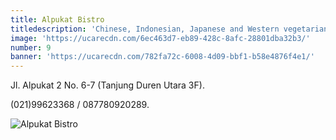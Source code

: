 ```yaml
---
title: Alpukat Bistro
titledescription: 'Chinese, Indonesian, Japanese and Western vegetarian and vegan food'
image: 'https://ucarecdn.com/6ec463d7-eb89-428c-8afc-28801dba32b3/'
number: 9
banner: 'https://ucarecdn.com/782fa72c-6008-4d09-bbf1-b58e4876f4e1/'
---
```

Jl. Alpukat 2 No. 6-7 (Tanjung Duren Utara 3F).

(021)99623368 / 087780920289.

![Alpukat Bistro](https://ucarecdn.com/5bf29a8c-5250-46fa-bfaf-2f9197614d7a/ "Alpukat Bistro")
